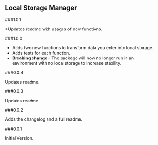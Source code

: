## Local Storage Manager

###1.0.1

*Updates readme with usages of new functions.

###1.0.0

* Adds two new functions to transform data you enter into local storage.
* Adds tests for each function.
* **Breaking change** - The package will now no longer run in an environment with no local storage to increase stability.

###0.0.4

Updates readme.

###0.0.3

Updates readme.

###0.0.2

Adds the changelog and a full readme.

###0.0.1

Initial Version.